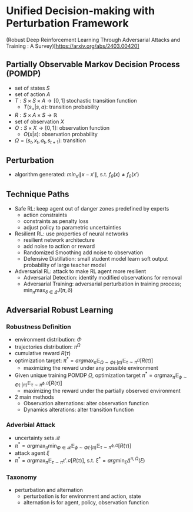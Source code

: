 # Unified Decision-making with Perturbation Framework

(Robust Deep Reinforcement Learning Through Adversarial Attacks and Training : A Survey)[https://arxiv.org/abs/2403.00420]

## Partially Observable Markov Decision Process (POMDP)
 - set of states $S$
 - set of action $A$
 - $T: S\times S\times A \rightarrow [0, 1]$ stochastic transition function
   - $T(s_{+}|s,a)$: transition probability
 - $R: S\times A\times S \rightarrow \mathbb{R}$
 - set of observation $X$
 - $O: S\times X \rightarrow [0, 1]$: observation function
   - $O(x|s)$: observation probability
 - $\Omega = (s_t, x_t, a_t, s_{t+1})$: transition

## Perturbation
 - algorithm generated: $min_{x'} \|x-x'\|$, s.t. $f_\theta(x) \neq f_\theta(x')$

## Technique Paths
 - Safe RL: keep agent out of danger zones predefined by experts
   - action constraints
   - constraints as penalty loss
   - adjust policy to parametric uncertainties
 - Resilient RL: use properties of neural networks
   - resilient network architecture
   - add noise to action or reward
   - Randomized Smoothing add noise to observation
   - Defensive Distillation: small student model learn soft output probability of large teacher model
 - Adversarial RL: attack to make RL agent more resilient
   - Adversarial Detection: identify modified observations for removal
   - Adversarial Training: adversarial perturbation in training process; $\min_\pi \max_{\delta\in\Delta} J(\pi, \delta)$

## Adversarial Robust Learning

### Robustness Definition
 - environment distribution: $\Phi$
 - trajectories distribution: $\pi^\Omega$
 - cumulative reward $R(\tau)$
 - optimization target: $\pi^* = arg\max_\pi \mathbb{E}_{\Omega \sim \Phi(\cdot|\pi)}\mathbb{E}_{\tau \sim \pi^\Omega}[R(\tau)]$
   - maximizing the reward under any possible environment
 - Given unique training POMDP $\Omega$, optimization target $\pi^* = arg\max_\pi \mathbb{E}_{\phi \sim \Phi(\cdot|\pi)}\mathbb{E}_{\tau \sim \pi^{\phi, \Omega}}[R(\tau)]$
   - maximizing the reward under the partially observed environment 
 - 2 main methods
   - Observation alternations: alter observation function
   - Dynamics alterations: alter transition function

### Adverbial Attack
 - uncertainty sets $\mathcal{R}$
 - $\pi^* = arg\max_\pi \min_{\Phi\in \mathcal{R}} \mathbb{E}_{\phi \sim \tilde{\Phi}(\cdot|\pi)}\mathbb{E}_{\tau\sim\pi^{\phi, \Omega}}[R(\tau)]$
 - attack agent $\xi$
 - $\pi^* = arg\max_\pi \mathbb{E}_{\tau \sim \pi^{\xi^*, \Omega}}[R(\tau)]$, s.t. $\xi^* = arg\min_\xi \Delta^{\pi, \Omega}(\xi)$


### Taxonomy
 - perturbation and alternation
   - perturbation is for environment and action, state
   - alternation is for agent, policy, observation function